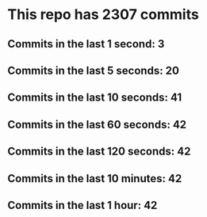 # This repo has 2307 commits

## Commits in the last 1 second: 3
## Commits in the last 5 seconds: 20
## Commits in the last 10 seconds: 41
## Commits in the last 60 seconds: 42
## Commits in the last 120 seconds: 42
## Commits in the last 10 minutes: 42
## Commits in the last 1 hour: 42
